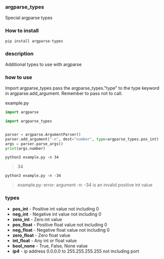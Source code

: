 ### argparse_types

Special argparse types

### How to install

```pip install argparse-types```

### description

Additional types to use with argparse


###  how to use

Import argparse_types pass the argparse_types."type" to the type keyword in argparse.add_argument.  Remember to pass not to call.

example.py
```python
import argparse

import argparse_types


parser = argparse.ArgumentParser()
parser.add_argument("-n", dest="number", type=argparse_types.pos_int)
args = parser.parse_args()
print(args.number)

```
```python3 example.py -n 34```

>34

```python3 example.py -n -34```

>example.py: error: argument -n: -34 is an invalid positive int value

### types

- **pos_int** - Positive int value not including 0
- **neg_int** - Negative int value not including 0
- **zero_int** - Zero int value
- **pos_float** - Positive float value not including 0
- **neg_float** - Negative float value not including 0
- **zero_float** - Zero float value
- **int_float** - Any int or float value
- **bool_none** - True, False, None value
- **ip4** - ip address 0.0.0.0 to 255.255.255.255 not including port
